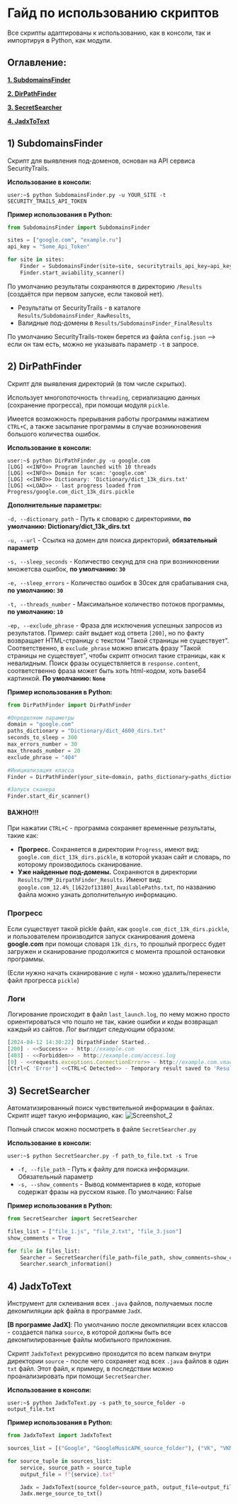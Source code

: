 # Гайд по использованию скриптов
Все скрипты адаптированы к использованию, как в консоли, так и импортируя в Python, как модули.

## Оглавление:
[**1. SubdomainsFinder**](#SubdomainsFinder)

[**2. DirPathFinder**](#DirPathFinder)

[**3. SecretSearcher**](#SecretSearcher)

[**4. JadxToText**](#JadxToText)

## 1) SubdomainsFinder <a name = "SubdomainsFinder"></a>
Скрипт для выявления под-доменов, основан на API сервиса SecurityTrails. 

**Использование в консоли:**
```console
user:~$ python SubdomainsFinder.py -u YOUR_SITE -t SECURITY_TRAILS_API_TOKEN
```

**Пример использования в Python:**
```python
from SubdomainsFinder import SubdomainsFinder

sites = ["google.com", "example.ru"]
api_key = "Some_Api_Token"

for site in sites:
    Finder = SubdomainsFinder(site=site, securitytrails_api_key=api_key)
    Finder.start_aviability_scanner()
```
По умолчанию результаты сохраняются в директорию `/Results` (создаётся при первом запуске, если таковой нет). 

* Результаты от SecurityTrails - в каталоге `Results/SubdomainsFinder_RawResults`, 
* Валидные под-домены в `Results/SubdomainsFinder_FinalResults`

По умолчанию SecurityTrails-токен берется из файла `config.json` --> если он там есть, можно не указывать параметр `-t` в запросе.

## 2) DirPathFinder <a name = "DirPathFinder"></a>
Скрипт для выявления директорий (в том числе скрытых). 

Использует многопоточность `threading`, сериализацию данных (сохранение прогресса), при помощи модуля `pickle`. 

Имеется возможность прерывания работы программы нажатием `CTRL+C`, а также засыпание программы в случае возникновения большого количества ошибок. 

**Использование в консоли:**
```console
user:~$ python DirPathFinder.py -u google.com
[LOG] <<INFO>> Program launched with 10 threads
[LOG] <<INFO>> Domain for scan: 'google.com'
[LOG] <<INFO>> Dictionary: 'Dictionary/dict_13k_dirs.txt'
[LOG] <<LOAD>> - last progress loaded from Progress/google.com_dict_13k_dirs.pickle
```
**Дополнительные параметры:**

`-d, --dictionary_path` - Путь к словарю с директориями, **по умолчанию: Dictionary/dict_13k_dirs.txt**

`-u, --url` - Ссылка на домен для поиска директорий, **обязательный параметр**

`-s, --sleep_seconds` - Количество секунд для сна при возникновении множетсва ошибок, **по умолчанию: `30`**

`-e, --sleep_errors` - Количество ошибок в 30сек для срабатывания сна, **по умолчанию: `30`**

`-t, --threads_number` - Максимальное количество потоков программы, **по умолчанию: `10`**

`-ep, --exclude_phrase` - Фраза для исключения успешных запросов из результатов. Пример: сайт выдает код ответа `[200]`, но по факту возвращает HTML-страницу с текстом "Такой страницы не существует". Соответственно, в `exclude_phrase` можно вписать фразу "Такой страницы не существует", чтобы скрипт относил такие страницы, как к невалидным. Поиск фразы осуществляется в `response.content`, соответственно фраза может быть хоть html-кодом, хоть base64 картинкой. **По умолчанию: `None`**

**Пример использования в Python:**
```python
from DirPathFinder import DirPathFinder

#Определяем параметры
domain = "google.com"
paths_dictionary = "Dictionary/dict_4600_dirs.txt"
seconds_to_sleep = 300
max_errors_number = 30
max_threads_number = 20
exclude_phrase = "404"

#Инициализация класса
Finder = DirPathFinder(your_site=domain, paths_dictionary=paths_dictionary, seconds_to_sleep=sleep_seconds, max_errors_number=max_errors_number, max_threads_number=max_threads_number, exclude_flag_phrase=exclude_phrase)

#Запуск сканера
Finder.start_dir_scanner()
```

#### ВАЖНО!!!
При нажатии `CTRL+C` - программа сохраняет временные результаты, такие как: 
* **Прогресс.** Сохраняется в директории `Progress`, имеют вид: `google.com_dict_13k_dirs.pickle`, в которой указан сайт и словарь, по которому производилось сканирование.
* **Уже найденные под-домены.** Сохраняются в директории `Results/TMP_DirpathFinder_Results`. Имеют вид: `google.com_12.4%_[1622of13180]_AvailablePaths.txt`, по названию файла можно узнать дополнительную информацию.

### Прогресс
Если существует такой pickle файл, как `google.com_dict_13k_dirs.pickle`, и пользователем производится запуск сканирования домена **google.com** при помощи словаря `13k_dirs`, то прошлый прогресс будет загружен и сканирование продолжится с момента прошлой остановки программы. 

(Если нужно начать сканирование с нуля - можно удалить/перенести файл прогресса `pickle`)

### Логи
Логирование происходит в файл `last_launch.log`, по нему можно просто ориентироваться что пошло не так, какие ошибки и коды возвращал каждый из сайтов. Лог выглядит следующим образом:
```js
[2024-04-12 14:30:22] DirpathFinder Started..
[200] - <<Success>> - http://example.com
[403] - <<Forbidden>> - http://example.com/access.log
[0] - <<requests.exceptions.ConnectionError>> - http://example.com.vmachine
[Ctrl+C 'Error'] <<CTRL+C Detected>> - Temporary result saved to 'Results/TMP_DirpathFinder_Results///example.com_32.49%_[4282of13179]_AvailablePaths.txt'
```


## 3) SecretSearcher <a name = "SecretSearcher"></a>
Автоматизированный поиск чувствительной информации в файлах. Скрипт ищет такую информацию, как:
![Screenshot_2](https://github.com/ILYXAAA/web-scan-tools/assets/107761814/7dbd4637-08ce-427b-85d7-6a7b80c7d28a)

Полный список можно посмотреть в файле `SecretSearcher.py`

**Использование в консоли:**
```console
user:~$ python SecretSearcher.py -f path_to_file.txt -s True
```
* `-f, --file_path` - Путь к файлу для поиска информации. Обязательный параметр
* `-s, --show_comments` - Вывод комментариев в коде, которые содержат фразы на русском языке. По умолчанию: False

**Пример использования в Python:**
```python
from SecretSearcher import SecretSearcher

files_list = ["file_1.js", "file_2.txt", "file_3.json"]
show_comments = True

for file in files_list:
    Searcher = SecretSearcher(file_path=file_path, show_comments=show_comments)
    Searcher.search_information()
```

## 4) JadxToText <a name = "JadxToText"></a>
Инструмент для склеивания всех `.java` файлов, получаемых после декомпиляции apk файла в программе `JadX`. 

**[В программе JadX]**: По умолчанию после декомпиляции всех классов - создается папка `source`, в которой должны быть все декомпилированные файлы мобильного приложения. 

Скрипт `JadxToText` рекурсивно проходится по всем папкам внутри директории `source` - после чего сохраняет код всех `.java` файлов в один `txt` файл. Этот файл, к примеру, в последствии можно проанализировать при помощи `SecretSearcher`.

**Использование в консоли:**
```console
user:~$ python JadxToText.py -s path_to_source_folder -o output_file.txt
```

**Пример использования в Python:**
```python
from JadxToText import JadxToText

sources_list = [("Google", "GoogleMusicAPK_source_folder"), ("VK", "VKMusic_source_folder")]

for source_tuple in sources_list:
    service, source_path = source_tuple
    output_file = f"{service}.txt"

    Jadx = JadxToText(source_folder=source_path, output_file=output_file)
    Jadx.merge_source_to_txt()
```

